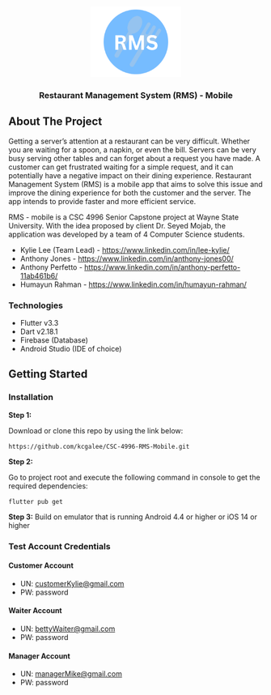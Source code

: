 <div align = "center">
  <img src="assets/images/RMS_logo.png" alt="Logo" width="180">
  <h3 align="center">Restaurant Management System (RMS) - Mobile</h3>
</div>

<!-- ABOUT THE PROJECT -->
## About The Project
Getting a server’s attention at a restaurant can be very difficult. Whether you are waiting for a spoon, a napkin, or even the bill. Servers can be very busy serving other tables and can forget about a request you have made. A customer can get frustrated waiting for a simple request, and it can potentially have a negative impact on their dining experience. Restaurant Management System (RMS) is a mobile app that aims to solve this issue and improve the dining experience for both the customer and the server. The app intends to provide faster and more efficient service.

RMS - mobile is a CSC 4996 Senior Capstone project at Wayne State University. With the idea proposed by client Dr. Seyed Mojab, the application was developed by a team of 4 Computer Science students.

* Kylie Lee (Team Lead) - https://www.linkedin.com/in/lee-kylie/
* Anthony Jones - https://www.linkedin.com/in/anthony-jones00/
* Anthony Perfetto - https://www.linkedin.com/in/anthony-perfetto-11ab461b6/
* Humayun Rahman - https://www.linkedin.com/in/humayun-rahman/

### Technologies
* Flutter v3.3 
* Dart v2.18.1
* Firebase (Database)
* Android Studio (IDE of choice)

<!-- GETTING STARTED -->
## Getting Started

### Installation
**Step 1:**

Download or clone this repo by using the link below:

```
https://github.com/kcgalee/CSC-4996-RMS-Mobile.git
```

**Step 2:**

Go to project root and execute the following command in console to get the required dependencies: 

```
flutter pub get 
```
**Step 3:**
Build on emulator that is running Android 4.4 or higher or iOS 14 or higher

### Test Account Credentials
#### Customer Account
* UN: customerKylie@gmail.com
* PW: password

#### Waiter Account
* UN: bettyWaiter@gmail.com
* PW: password

#### Manager Account
* UN: managerMike@gmail.com
* PW: password

